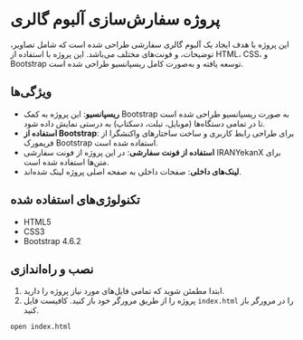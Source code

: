 # پروژه سفارش‌سازی آلبوم گالری

این پروژه با هدف ایجاد یک آلبوم گالری سفارشی طراحی شده است که شامل تصاویر، توضیحات، و فونت‌های مختلف می‌باشد. این پروژه با استفاده از HTML، CSS، و Bootstrap توسعه یافته و به‌صورت کامل ریسپانسیو طراحی شده است.

## ویژگی‌ها

- **ریسپانسیو**: این پروژه به کمک Bootstrap به صورت ریسپانسیو طراحی شده است تا در تمامی دستگاه‌ها (موبایل، تبلت، دسکتاپ) به درستی نمایش داده شود.
- **استفاده از Bootstrap**: برای طراحی رابط کاربری و ساخت ساختارهای واکنشگرا از فریمورک Bootstrap استفاده شده است.
- **استفاده از فونت سفارشی**: در این پروژه از فونت سفارشی IRANYekanX برای متن‌ها استفاده شده است.
- **لینک‌های داخلی**: صفحات داخلی به صفحه اصلی پروژه لینک شده‌اند.


## تکنولوژی‌های استفاده شده

- HTML5
- CSS3
- Bootstrap 4.6.2

## نصب و راه‌اندازی

1. ابتدا مطمئن شوید که تمامی فایل‌های مورد نیاز پروژه را دارید.
2. پروژه را از طریق مرورگر خود باز کنید. کافیست فایل `index.html` را در مرورگر باز کنید.

```bash
open index.html
```
